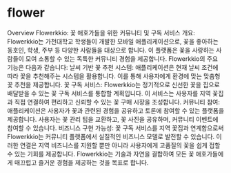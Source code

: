 # flower

Overview
Flowerkkio: 꽃 애호가들을 위한 커뮤니티 및 구독 서비스
개요:
Flowerkkio는 가천대학교 학생들이 개발한 모바일 애플리케이션으로, 꽃을 좋아하는 동호인, 학생, 주부 등 다양한 사람들을 대상으로 합니다. 이 플랫폼은 꽃을 사랑하는 사람들이 모여 소통할 수 있는 독특한 커뮤니티 경험을 제공합니다. Flowerkkio의 주요 기능은 다음과 같습니다:
날씨 기반 꽃 추천 시스템:
애플리케이션은 현재 날씨 조건에 따라 꽃을 추천해주는 시스템을 활용합니다. 이를 통해 사용자에게 환경에 맞는 맞춤형 꽃 추천을 제공합니다.
꽃 구독 서비스:
Flowerkkio는 정기적으로 신선한 꽃을 집으로 배달받을 수 있는 꽃 구독 서비스를 통합할 계획입니다.
이 서비스는 사용자를 지역 꽃집과 직접 연결하여 편리하고 신뢰할 수 있는 꽃 구매 시장을 조성합니다.
커뮤니티 참여:
애플리케이션은 사용자가 꽃과 관련된 경험을 공유하고 토론에 참여할 수 있는 플랫폼을 제공합니다.
사용자는 꽃 관리 팁을 교환하고, 꽃 사진을 공유하며, 커뮤니티 이벤트에 참여할 수 있습니다.
비즈니스 구현 가능성:
꽃 구독 서비스를 지역 꽃집과 연계함으로써 Flowerkkio는 커뮤니티 플랫폼에서 실질적인 비즈니스 모델로 발전할 수 있습니다.
이러한 연결은 지역 비즈니스를 지원할 뿐만 아니라 사용자에게 고품질의 꽃을 쉽게 접할 수 있는 기회를 제공합니다.
Flowerkkio는 기술과 자연을 결합하여 모든 꽃 애호가들에게 매끄럽고 즐거운 경험을 제공하는 것을 목표로 합니다.
